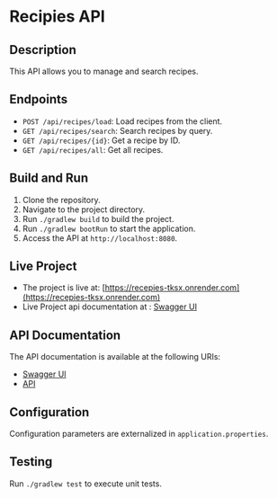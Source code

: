 # Recipies API

## Description
This API allows you to manage and search recipes.

## Endpoints
- `POST /api/recipes/load`: Load recipes from the client.
- `GET /api/recipes/search`: Search recipes by query.
- `GET /api/recipes/{id}`: Get a recipe by ID.
- `GET /api/recipes/all`: Get all recipes.

## Build and Run
1. Clone the repository.
2. Navigate to the project directory.
3. Run `./gradlew build` to build the project.
4. Run `./gradlew bootRun` to start the application.
5. Access the API at `http://localhost:8080`.

## Live Project
- The project is live at: [https://recepies-tksx.onrender.com](https://recepies-tksx.onrender.com)
- Live Project api documentation at : [Swagger UI](https://recepies-tksx.onrender.com/swagger-ui/index.html)

## API Documentation

The API documentation is available at the following URIs:
- [Swagger UI](http://localhost:8080/swagger-ui.html)
- [API](http://localhost:8080/v3/api-docs)

## Configuration
Configuration parameters are externalized in `application.properties`.

## Testing
Run `./gradlew test` to execute unit tests.
